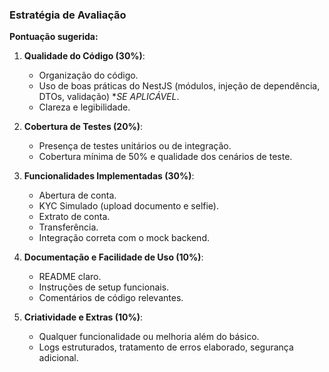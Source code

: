 ### Estratégia de Avaliação

**Pontuação sugerida:**

1.  **Qualidade do Código (30%)**:

    - Organização do código.
    - Uso de boas práticas do NestJS (módulos, injeção de dependência, DTOs,
      validação) \*_SE APLICÁVEL_.
    - Clareza e legibilidade.

2.  **Cobertura de Testes (20%)**:

    - Presença de testes unitários ou de integração.
    - Cobertura mínima de 50% e qualidade dos cenários de teste.

3.  **Funcionalidades Implementadas (30%)**:

    - Abertura de conta.
    - KYC Simulado (upload documento e selfie).
    - Extrato de conta.
    - Transferência.
    - Integração correta com o mock backend.

4.  **Documentação e Facilidade de Uso (10%)**:

    - README claro.
    - Instruções de setup funcionais.
    - Comentários de código relevantes.

5.  **Criatividade e Extras (10%)**:

    - Qualquer funcionalidade ou melhoria além do básico.
    - Logs estruturados, tratamento de erros elaborado, segurança adicional.
